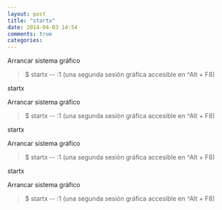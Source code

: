 ```yaml
---
layout: post
title: "startx"
date: 2014-04-03 14:54
comments: true
categories: 
---
```

Arrancar sistema gráfico

>$ startx -- :1 (una segunda sesión gráfica accesible en ^Alt + F8)

startx

Arrancar sistema gráfico

>$ startx -- :1 (una segunda sesión gráfica accesible en ^Alt + F8)

startx

Arrancar sistema gráfico

>$ startx -- :1 (una segunda sesión gráfica accesible en ^Alt + F8)

startx

Arrancar sistema gráfico

>$ startx -- :1 (una segunda sesión gráfica accesible en ^Alt + F8)

